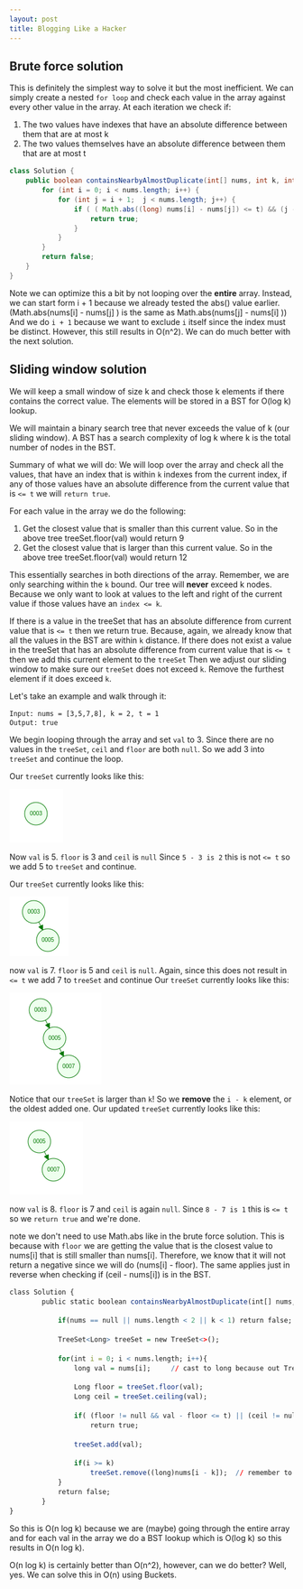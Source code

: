 ```yaml
---
layout: post
title: Blogging Like a Hacker
---
```

## Brute force solution

This is definitely the simplest way to solve it but the most inefficient. We can simply create a nested `for loop` and check each value in the array against every other value
in the array. At each iteration we check if:
1. The two values have indexes that have an absolute difference between them that are at most k
2. The two values themselves have an absolute difference between them that are at most t

```java
class Solution {
    public boolean containsNearbyAlmostDuplicate(int[] nums, int k, int t) {
        for (int i = 0; i < nums.length; i++) {
            for (int j = i + 1;  j < nums.length; j++) {
                if ( ( Math.abs((long) nums[i] - nums[j]) <= t) && (j - i <= k) ) {
                    return true;
                }
            }
        }
        return false;
    }
}
```

Note we can optimize this a bit by not looping over the **entire** array. Instead, we can start form i + 1 because we already tested the abs() value earlier.
(Math.abs(nums[i] - nums[j] ) is the same as Math.abs(nums[j] - nums[i] )) And we do `i + 1` because we want to exclude `i` itself since the index must be distinct.
However, this still results in O(n^2). 
We can do much better with the next solution.







## Sliding window solution

We will keep a small window of size k and check those k elements if there contains the correct value. 
The elements will be stored in a BST for O(log k) lookup.

We will maintain a binary search tree that never exceeds the value of k (our sliding window).
A BST has a search complexity of log k where k is the total number of nodes in the BST.


Summary of what we will do:
We will loop over the array and check all the values, that have an index that is within `k` indexes from the current index, if any of those values have an 
absolute difference from the current value that is `<= t` we will `return true`.

For each value in the array we do the following:
1) Get the closest value that is smaller than this current value. So in the above tree treeSet.floor(val) would return 9
2) Get the closest value that is larger than this current value. So in the above tree treeSet.floor(val) would return 12

This essentially searches in both directions of the array. Remember, we are only searching within the `k` bound. Our tree will **never** exceed k nodes. Because we only
want to look at values to the left and right of the current value if those values have an `index <= k`.

If there is a value in the treeSet that has an absolute difference from current value that is `<= t` then we return true. Because, again, we already know that all the values in the BST are within `k` distance.
If there does not exist a value in the treeSet that has an absolute difference from current value that is `<= t` then we add this current element to the `treeSet`
Then we adjust our sliding window to make sure our `treeSet` does not exceed `k`. Remove the furthest element if it does exceed `k`.


Let's take an example and walk through it:
```
Input: nums = [3,5,7,8], k = 2, t = 1
Output: true
```

We begin looping through the array and set `val` to 3. Since there are no values in the `treeSet`, `ceil` and `floor` are both `null`.
So we add 3 into `treeSet` and continue the loop.

Our `treeSet` currently looks like this:
 
 ![treeImage](Contains_Duplicate_3/tree-3.png)
 

Now `val` is 5. `floor` is 3 and `ceil` is `null` Since `5 - 3 is 2` this is not `<= t` so we add 5 to `treeSet` and continue.

Our `treeSet` currently looks like this:
 
 ![treeImage](Contains_Duplicate_3/tree-3-5.png)
 
now `val` is 7. `floor` is 5 and `ceil` is `null`. Again, since this does not result in ` <= t` we add 7 to `treeSet` and continue
Our `treeSet` currently looks like this:

 ![treeImage](Contains_Duplicate_3/tree-3-5-7.png)
 
Notice that our `treeSet` is larger than `k`! So we **remove** the `i - k` element, or the oldest added one.
Our updated `treeSet` currently looks like this:

![treeImage](Contains_Duplicate_3/tree-5-7.png)
 
now `val` is 8. `floor` is 7 and `ceil` is again `null`. Since `8 - 7 is 1` this is `<= t` so we `return true` and we're done.



note we don't need to use Math.abs like in the brute force solution. This is because with `floor` we are getting the value that is the closest value
 to nums[i] that is still smaller than nums[i]. Therefore, we know that it will not return a negative since we will do (nums[i] - floor). The 
 same applies just in reverse when checking if (ceil - nums[i]) is in the BST.
 

```R
class Solution {
        public static boolean containsNearbyAlmostDuplicate(int[] nums, int k, int t) {

            if(nums == null || nums.length < 2 || k < 1) return false;  // this is basic check to make sure input is valid.

            TreeSet<Long> treeSet = new TreeSet<>();

            for(int i = 0; i < nums.length; i++){
                long val = nums[i];     // cast to long because out TreeSet is of type Long.

                Long floor = treeSet.floor(val);
                Long ceil = treeSet.ceiling(val);

                if( (floor != null && val - floor <= t) || (ceil != null && ceil - val <= t) )
                    return true;

                treeSet.add(val);

                if(i >= k)
                    treeSet.remove((long)nums[i - k]);  // remember to cast to long.
            }
            return false;
        }
}
```

 So this is O(n log k) because we are (maybe) going through the entire array and for each val in the array we do a BST lookup which is O(log k) 
 so this results in O(n log k). 
 
 
O(n log k) is certainly better than O(n^2), however, can we do better? Well, yes. We can solve this in O(n) using Buckets.